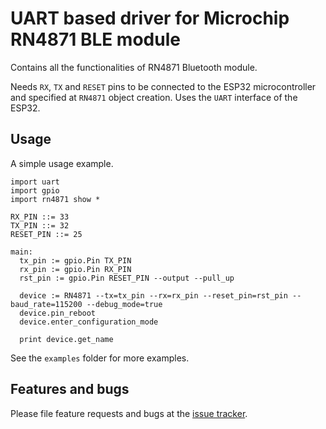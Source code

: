 # UART based driver for Microchip RN4871 BLE module

Contains all the functionalities of RN4871 Bluetooth module.

Needs `RX`, `TX` and `RESET` pins to be connected to the ESP32 microcontroller and specified at `RN4871` object creation. Uses the `UART` interface of the ESP32.

## Usage
A simple usage example.

```
import uart
import gpio
import rn4871 show *

RX_PIN ::= 33
TX_PIN ::= 32
RESET_PIN ::= 25

main:
  tx_pin := gpio.Pin TX_PIN
  rx_pin := gpio.Pin RX_PIN
  rst_pin := gpio.Pin RESET_PIN --output --pull_up

  device := RN4871 --tx=tx_pin --rx=rx_pin --reset_pin=rst_pin --baud_rate=115200 --debug_mode=true
  device.pin_reboot
  device.enter_configuration_mode

  print device.get_name
```

See the `examples` folder for more examples.

## Features and bugs

Please file feature requests and bugs at the [issue tracker][tracker].

[tracker]: https://github.com/toitware/bluetooth-rn4871-module/issues
